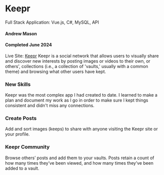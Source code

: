 # Keepr
Full Stack Application: Vue.js, C#, MySQL, API

#### Andrew Mason
#### Completed June 2024
Live Site: [Keepr](https://keepr_csharp.andrewmason.dev/)
Keepr is a social network that allows users to visually share and discover new interests by posting images or videos to their own, or others', collections (i.e., a collection of 'vaults,' usually with a common theme) and browsing what other users have kept.

### New Skills
Keepr was the most complex app I had created to date. I learned to make a plan and document my work as I go in order to make sure I kept things consistent and didn't miss any connections.

### Create Posts
Add and sort images (keeps) to share with anyone visiting the Keepr site or your profile.

### Keepr Community
Browse others’ posts and add them to your vaults. Posts retain a count of how many times they’ve been viewed, and how many times they’ve been added to a vault.

